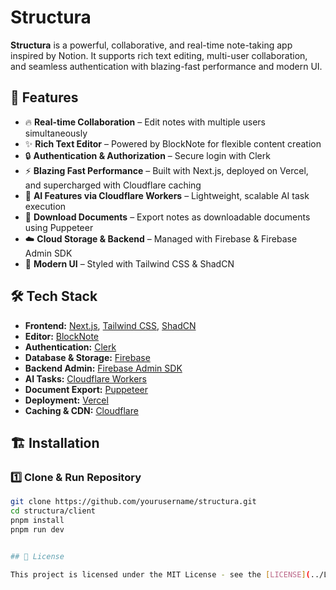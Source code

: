 # Structura

**Structura** is a powerful, collaborative, and real-time note-taking app inspired by Notion. It supports rich text editing, multi-user collaboration, and seamless authentication with blazing-fast performance and modern UI.

## 🚀 Features

- 🔥 **Real-time Collaboration** – Edit notes with multiple users simultaneously  
- ✨ **Rich Text Editor** – Powered by BlockNote for flexible content creation  
- 🔒 **Authentication & Authorization** – Secure login with Clerk  
- ⚡ **Blazing Fast Performance** – Built with Next.js, deployed on Vercel, and supercharged with Cloudflare caching  
- 🤖 **AI Features via Cloudflare Workers** – Lightweight, scalable AI task execution  
- 📄 **Download Documents** – Export notes as downloadable documents using Puppeteer  
- ☁️ **Cloud Storage & Backend** – Managed with Firebase & Firebase Admin SDK  
- 🎨 **Modern UI** – Styled with Tailwind CSS & ShadCN  

## 🛠️ Tech Stack

- **Frontend:** [Next.js](https://nextjs.org/), [Tailwind CSS](https://tailwindcss.com/), [ShadCN](https://ui.shadcn.com/)
- **Editor:** [BlockNote](https://blocknote.dev/)
- **Authentication:** [Clerk](https://clerk.dev/)
- **Database & Storage:** [Firebase](https://firebase.google.com/)
- **Backend Admin:** [Firebase Admin SDK](https://firebase.google.com/docs/admin/setup)
- **AI Tasks:** [Cloudflare Workers](https://developers.cloudflare.com/workers/)
- **Document Export:** [Puppeteer](https://pptr.dev/)
- **Deployment:** [Vercel](https://vercel.com/)
- **Caching & CDN:** [Cloudflare](https://www.cloudflare.com/)

## 🏗️ Installation

### 1️⃣ Clone & Run Repository

```bash
git clone https://github.com/yourusername/structura.git
cd structura/client
pnpm install
pnpm run dev


## 📄 License

This project is licensed under the MIT License - see the [LICENSE](../LICENSE) file for details.
